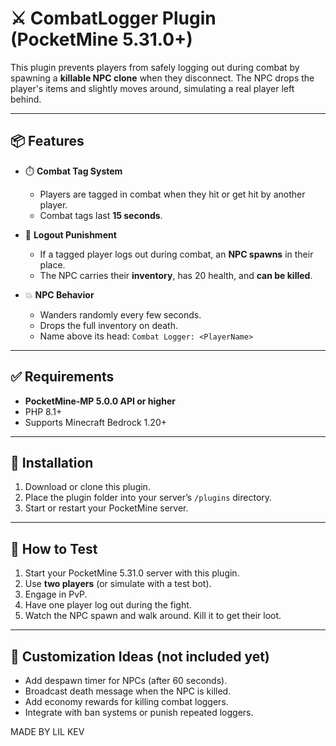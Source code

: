 # ⚔️ CombatLogger Plugin (PocketMine 5.31.0+)

This plugin prevents players from safely logging out during combat by spawning a **killable NPC clone** when they disconnect. The NPC drops the player's items and slightly moves around, simulating a real player left behind.

---

## 📦 Features

- ⏱️ **Combat Tag System**  
  - Players are tagged in combat when they hit or get hit by another player.
  - Combat tags last **15 seconds**.

- 💨 **Logout Punishment**  
  - If a tagged player logs out during combat, an **NPC spawns** in their place.
  - The NPC carries their **inventory**, has 20 health, and **can be killed**.

- 💥 **NPC Behavior**
  - Wanders randomly every few seconds.
  - Drops the full inventory on death.
  - Name above its head: `Combat Logger: <PlayerName>`

---

## ✅ Requirements

- **PocketMine-MP 5.0.0 API or higher**
- PHP 8.1+
- Supports Minecraft Bedrock 1.20+

---

## 📁 Installation

1. Download or clone this plugin.
2. Place the plugin folder into your server’s `/plugins` directory.
3. Start or restart your PocketMine server.

---

## 🧪 How to Test

1. Start your PocketMine 5.31.0 server with this plugin.
2. Use **two players** (or simulate with a test bot).
3. Engage in PvP.
4. Have one player log out during the fight.
5. Watch the NPC spawn and walk around. Kill it to get their loot.

---

## 🔧 Customization Ideas (not included yet)

- Add despawn timer for NPCs (after 60 seconds).
- Broadcast death message when the NPC is killed.
- Add economy rewards for killing combat loggers.
- Integrate with ban systems or punish repeated loggers.

MADE BY LIL KEV
